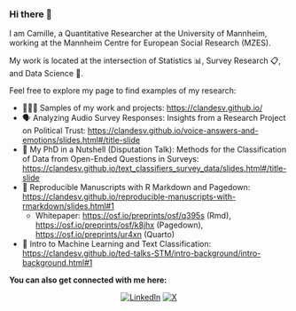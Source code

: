 ### Hi there 👋

I am Camille, a Quantitative Researcher at the University of Mannheim, working at the Mannheim Centre for European Social Research (MZES).

My work is located at the intersection of Statistics 📊, Survey Research 📋, and Data Science 🔢. 

Feel free to explore my page to find examples of my research:


- 🙆🏽‍♀️ Samples of my work and projects: https://clandesv.github.io/
- 🗣️ Analyzing Audio Survey Responses: Insights from a Research Project on Political Trust: https://clandesv.github.io/voice-answers-and-emotions/slides.html#/title-slide
- 🌰 My PhD in a Nutshell (Disputation Talk): Methods for the Classification of Data from Open-Ended Questions in Surveys: https://clandesv.github.io/text_classifiers_survey_data/slides.html#/title-slide
- 📑 Reproducible Manuscripts with R Markdown and Pagedown: https://clandesv.github.io/reproducible-manuscripts-with-rmarkdown/slides.html#1
  - Whitepaper: https://osf.io/preprints/osf/q395s (Rmd), https://osf.io/preprints/osf/k8jhx (Pagedown), https://osf.io/preprints/ur4xn (Quarto)
- 🦾 Intro to Machine Learning and Text Classification: https://clandesv.github.io/ted-talks-STM/intro-background/intro-background.html#1

**You can also get connected with me here:**
<div align="center">
  
[![LinkedIn](https://img.shields.io/badge/LinkedIn-Profile-0077B5?style=for-the-badge&logo=LinkedIn)](https://www.linkedin.com/in/camille-landesvatter-398061181/)
[![X](https://img.shields.io/badge/Twitter-Profile-1DA1F2?style=for-the-badge&logo=Twitter)](https://twitter.com/c_landesvatter)

